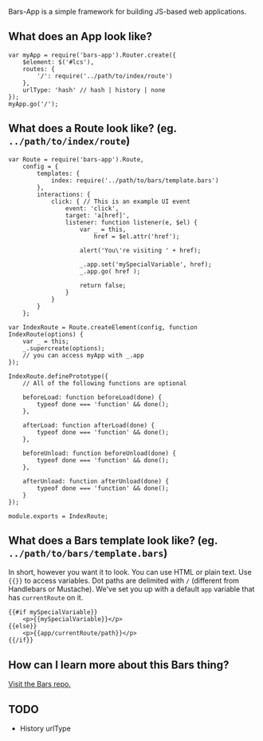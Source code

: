 Bars-App is a simple framework for building JS-based web applications.

## What does an App look like?
```
var myApp = require('bars-app').Router.create({
    $element: $('#lcs'),
    routes: {
        '/': require('../path/to/index/route')
    },
    urlType: 'hash' // hash | history | none
});
myApp.go('/');
```

## What does a Route look like? (eg. `../path/to/index/route`)
```
var Route = require('bars-app').Route,
    config = {
        templates: {
            index: require('../path/to/bars/template.bars')
        },
        interactions: {
            click: { // This is an example UI event
                event: 'click',
                target: 'a[href]',
                listener: function listener(e, $el) {
                    var _ = this,
                        href = $el.attr('href');

                    alert('You\'re visiting ' + href);

                    _.app.set('mySpecialVariable', href);
                    _.app.go( href );

                    return false;
                }
            }
        }
    };

var IndexRoute = Route.createElement(config, function IndexRoute(options) {
    var _ = this;
    _.supercreate(options);
    // you can access myApp with _.app
});

IndexRoute.definePrototype({
    // All of the following functions are optional

    beforeLoad: function beforeLoad(done) {
        typeof done === 'function' && done();
    },

    afterLoad: function afterLoad(done) {
        typeof done === 'function' && done();
    },

    beforeUnload: function beforeUnload(done) {
        typeof done === 'function' && done();
    },

    afterUnload: function afterUnload(done) {
        typeof done === 'function' && done();
    }
});

module.exports = IndexRoute;
```

## What does a Bars template look like? (eg. `../path/to/bars/template.bars`)

In short, however you want it to look. You can use HTML or plain text. Use `{{}}` to access variables. Dot paths are delimited with `/` (different from Handlebars or Mustache). We've set you up with a default `app` variable that has `currentRoute` on it.

```
{{#if mySpecialVariable}}
    <p>{{mySpecialVariable}}</p>
{{else}}
    <p>{{app/currentRoute/path}}</p>
{{/if}}
```

## How can I learn more about this Bars thing?
[Visit the Bars repo.](https://github.com/Mike96Angelo/Bars)

## TODO
- History urlType
